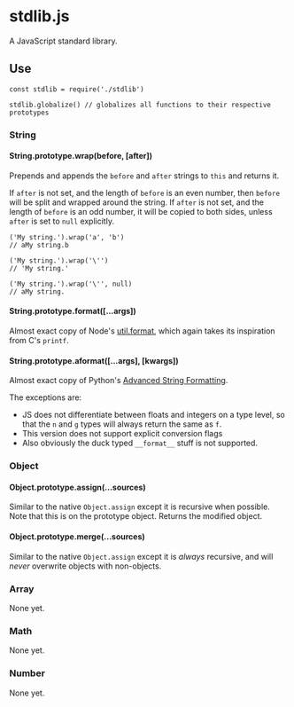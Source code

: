 # stdlib.js

A JavaScript standard library.

## Use

    const stdlib = require('./stdlib')
    
    stdlib.globalize() // globalizes all functions to their respective prototypes

### String

#### String.prototype.wrap(before, [after])

Prepends and appends the `before` and `after` strings to `this` and returns it.

If `after` is not set, and the length of `before` is an even number, then `before` will be split and wrapped around the string. If `after` is not set, and the length of `before` is an odd number, it will be copied to both sides, unless `after` is set to `null` explicitly.

    ('My string.').wrap('a', 'b')
    // aMy string.b
    
    ('My string.').wrap('\'')
    // 'My string.'
    
    ('My string.').wrap('\'', null)
    // aMy string.

#### String.prototype.format([...args])

Almost exact copy of Node's [util.format](https://nodejs.org/dist/latest-v5.x/docs/api/util.html#util_util_format_format), which again takes its inspiration from C's `printf`.

#### String.prototype.aformat([...args], [kwargs])

Almost exact copy of Python's [Advanced String Formatting](https://www.python.org/dev/peps/pep-3101/).

The exceptions are:

- JS does not differentiate between floats and integers on a type level, so that the `n` and `g` types will always return the same as `f`.
- This version does not support explicit conversion flags
- Also obviously the duck typed `__format__` stuff is not supported.

### Object

#### Object.prototype.assign(...sources)

Similar to the native `Object.assign` except it is recursive when possible. Note that this is on the prototype object. Returns the modified object.

#### Object.prototype.merge(...sources)

Similar to the native `Object.assign` except it is _always_ recursive, and will _never_ overwrite objects with non-objects.

### Array

None yet.

### Math

None yet.

### Number

None yet.